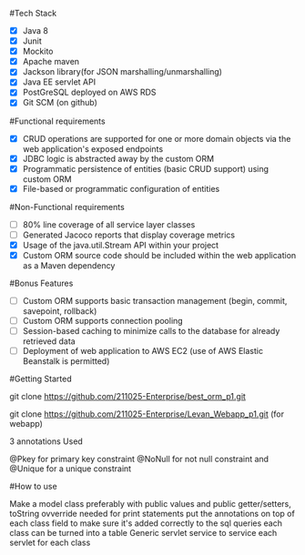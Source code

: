 #Tech Stack
- [x] Java 8
- [x] Junit
- [x] Mockito
- [x] Apache maven
- [x] Jackson library(for JSON marshalling/unmarshalling)
- [x] Java EE servlet API
- [x] PostGreSQL deployed on AWS RDS
- [x] Git SCM (on github)

#Functional requirements

- [x] CRUD operations are supported for one or more domain objects via the web application's exposed endpoints
- [x] JDBC logic is abstracted away by the custom ORM
- [x] Programmatic persistence of entities (basic CRUD support) using custom ORM
- [x] File-based or programmatic configuration of entities

#Non-Functional requirements

- [ ] 80% line coverage of all service layer classes
- [ ] Generated Jacoco reports that display coverage metrics
- [x] Usage of the java.util.Stream API within your project
- [x] Custom ORM source code should be included within the web application as a Maven dependency

#Bonus Features

-[ ] Custom ORM supports basic transaction management (begin, commit, savepoint, rollback)
-[ ] Custom ORM supports connection pooling
-[ ] Session-based caching to minimize calls to the database for already retrieved data
-[ ] Deployment of web application to AWS EC2 (use of AWS Elastic Beanstalk is permitted)

#Getting Started

git clone https://github.com/211025-Enterprise/best_orm_p1.git

git clone https://github.com/211025-Enterprise/Levan_Webapp_p1.git (for webapp)

3 annotations Used

@Pkey for primary key constraint
@NoNull for not null constraint and 
@Unique for a unique constraint

#How to use

Make a model class preferably with public values and public getter/setters, toString ovverride needed for print statements put the annotations on top of each class field to make sure it's added correctly to the sql queries each class can be turned into a table Generic servlet service to service each servlet for each class


